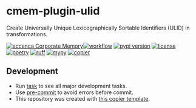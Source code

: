 # cmem-plugin-ulid

Create Universally Unique Lexicographically Sortable Identifiers (ULID) in transformations.

[![eccenca Corporate Memory][cmem-shield]][cmem-link][![workflow](https://github.com/eccenca/cmem-plugin-ulid/actions/workflows/check.yml/badge.svg)](https://github.com/eccenca/cmem-plugin-ulid/actions) [![pypi version](https://img.shields.io/pypi/v/cmem-plugin-ulid)](https://pypi.org/project/cmem-plugin-ulid) [![license](https://img.shields.io/pypi/l/cmem-plugin-ulid)](https://pypi.org/project/cmem-plugin-ulid)
[![poetry][poetry-shield]][poetry-link] [![ruff][ruff-shield]][ruff-link] [![mypy][mypy-shield]][mypy-link] [![copier][copier-shield]][copier] 

## Development

- Run [task](https://taskfile.dev/) to see all major development tasks.
- Use [pre-commit](https://pre-commit.com/) to avoid errors before commit.
- This repository was created with [this copier template](https://github.com/eccenca/cmem-plugin-template).

[cmem-link]: https://documentation.eccenca.com
[cmem-shield]: https://img.shields.io/endpoint?url=https://dev.documentation.eccenca.com/badge.json
[poetry-link]: https://python-poetry.org/
[poetry-shield]: https://img.shields.io/endpoint?url=https://python-poetry.org/badge/v0.json
[ruff-link]: https://docs.astral.sh/ruff/
[ruff-shield]: https://img.shields.io/endpoint?url=https://raw.githubusercontent.com/astral-sh/ruff/main/assets/badge/v2.json&label=Code%20Style
[mypy-link]: https://mypy-lang.org/
[mypy-shield]: https://www.mypy-lang.org/static/mypy_badge.svg
[copier]: https://copier.readthedocs.io/
[copier-shield]: https://img.shields.io/endpoint?url=https://raw.githubusercontent.com/copier-org/copier/master/img/badge/badge-grayscale-inverted-border-purple.json
